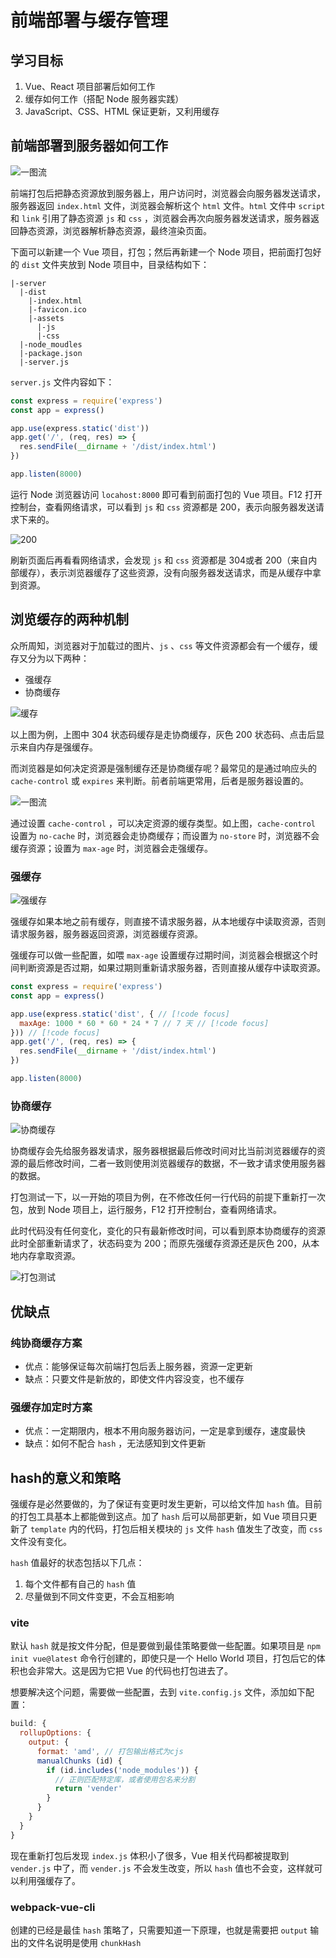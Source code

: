 # 前端部署与缓存管理

## 学习目标

1. Vue、React 项目部署后如何工作
2. 缓存如何工作（搭配 Node 服务器实践）
3. JavaScript、CSS、HTML 保证更新，又利用缓存

## 前端部署到服务器如何工作

![一图流](https://pic1.imgdb.cn/item/67aafd4ed0e0a243d4fe4ef4.png)

前端打包后把静态资源放到服务器上，用户访问时，浏览器会向服务器发送请求，服务器返回 `index.html` 文件，浏览器会解析这个 `html` 文件。`html` 文件中 `script` 和 `link` 引用了静态资源 `js` 和 `css` ，浏览器会再次向服务器发送请求，服务器返回静态资源，浏览器解析静态资源，最终渲染页面。

下面可以新建一个 Vue 项目，打包；然后再新建一个 Node 项目，把前面打包好的 `dist` 文件夹放到 Node 项目中，目录结构如下：

```
|-server
  |-dist
    |-index.html
    |-favicon.ico
    |-assets
      |-js
      |-css
  |-node_moudles
  |-package.json
  |-server.js
```

`server.js` 文件内容如下：

```js
const express = require('express')
const app = express()

app.use(express.static('dist'))
app.get('/', (req, res) => {
  res.sendFile(__dirname + '/dist/index.html')
})

app.listen(8000)
```

运行 Node 浏览器访问 `locahost:8000` 即可看到前面打包的 Vue 项目。F12 打开控制台，查看网络请求，可以看到 `js` 和 `css` 资源都是 200，表示向服务器发送请求下来的。

![200](https://pic1.imgdb.cn/item/67ab02ecd0e0a243d4fe4fb5.png)

刷新页面后再看看网络请求，会发现 `js` 和 `css` 资源都是 304或者 200（来自内部缓存），表示浏览器缓存了这些资源，没有向服务器发送请求，而是从缓存中拿到资源。

## 浏览缓存的两种机制

众所周知，浏览器对于加载过的图片、`js` 、`css` 等文件资源都会有一个缓存，缓存又分为以下两种：
- 强缓存
- 协商缓存

![缓存](https://pic1.imgdb.cn/item/67ab13f3d0e0a243d4fe5567.png)

以上图为例，上图中 304 状态码缓存是走协商缓存，灰色 200 状态码、点击后显示来自内存是强缓存。

而浏览器是如何决定资源是强制缓存还是协商缓存呢？最常见的是通过响应头的 `cache-control` 或 `expires` 来判断。前者前端更常用，后者是服务器设置的。

![一图流](https://pic1.imgdb.cn/item/67ab14f1d0e0a243d4fe55d4.png)

通过设置 `cache-control` ，可以决定资源的缓存类型。如上图，`cache-control` 设置为 `no-cache` 时，浏览器会走协商缓存；而设置为 `no-store` 时，浏览器不会缓存资源；设置为 `max-age` 时，浏览器会走强缓存。

### 强缓存

![强缓存](https://pic1.imgdb.cn/item/67ab15fcd0e0a243d4fe5601.png)

强缓存如果本地之前有缓存，则直接不请求服务器，从本地缓存中读取资源，否则请求服务器，服务器返回资源，浏览器缓存资源。

强缓存可以做一些配置，如喂 `max-age` 设置缓存过期时间，浏览器会根据这个时间判断资源是否过期，如果过期则重新请求服务器，否则直接从缓存中读取资源。

```js
const express = require('express')
const app = express()

app.use(express.static('dist', { // [!code focus]
  maxAge: 1000 * 60 * 60 * 24 * 7 // 7 天 // [!code focus]
})) // [!code focus]
app.get('/', (req, res) => {
  res.sendFile(__dirname + '/dist/index.html')
})

app.listen(8000)
```

### 协商缓存

![协商缓存](https://pic1.imgdb.cn/item/67ab163dd0e0a243d4fe5609.png)

协商缓存会先给服务器发请求，服务器根据最后修改时间对比当前浏览器缓存的资源的最后修改时间，二者一致则使用浏览器缓存的数据，不一致才请求使用服务器的数据。

打包测试一下，以一开始的项目为例，在不修改任何一行代码的前提下重新打一次包，放到 Node 项目上，运行服务，F12 打开控制台，查看网络请求。

此时代码没有任何变化，变化的只有最新修改时间，可以看到原本协商缓存的资源此时全部重新请求了，状态码变为 200；而原先强缓存资源还是灰色 200，从本地内存拿取资源。

![打包测试](https://pic1.imgdb.cn/item/67ab1798d0e0a243d4fe5656.png)

## 优缺点

### 纯协商缓存方案

- 优点：能够保证每次前端打包后丢上服务器，资源一定更新
- 缺点：只要文件是新放的，即使文件内容没变，也不缓存

### 强缓存加定时方案

- 优点：一定期限内，根本不用向服务器访问，一定是拿到缓存，速度最快
- 缺点：如何不配合 `hash` ，无法感知到文件更新

## hash的意义和策略

强缓存是必然要做的，为了保证有变更时发生更新，可以给文件加 `hash` 值。目前的打包工具基本上都能做到这点。加了 `hash` 后可以局部更新，如 Vue 项目只更新了 `template` 内的代码，打包后相关模块的 `js` 文件 `hash` 值发生了改变，而 `css` 文件没有变化。

`hash` 值最好的状态包括以下几点：
1. 每个文件都有自己的 `hash` 值
2. 尽量做到不同文件变更，不会互相影响

### vite

默认 `hash` 就是按文件分配，但是要做到最佳策略要做一些配置。如果项目是 `npm init vue@latest` 命令行创建的，即使只是一个 Hello World 项目，打包后它的体积也会非常大。这是因为它把 Vue 的代码也打包进去了。

想要解决这个问题，需要做一些配置，去到 `vite.config.js` 文件，添加如下配置：

```js
build: {
  rollupOptions: {
    output: {
      format: 'amd', // 打包输出格式为cjs
      manualChunks (id) {
        if (id.includes('node_modules')) {
          // 正则匹配特定库，或者使用包名来分割
          return 'vender'
        }
      }
    }
  }
}
```

现在重新打包后发现 `index.js` 体积小了很多，Vue 相关代码都被提取到 `vender.js` 中了，而 `vender.js` 不会发生改变，所以 `hash` 值也不会变，这样就可以利用强缓存了。

### webpack-vue-cli

创建的已经是最佳 `hash` 策略了，只需要知道一下原理，也就是需要把 `output` 输出的文件名说明是使用 `chunkHash`
